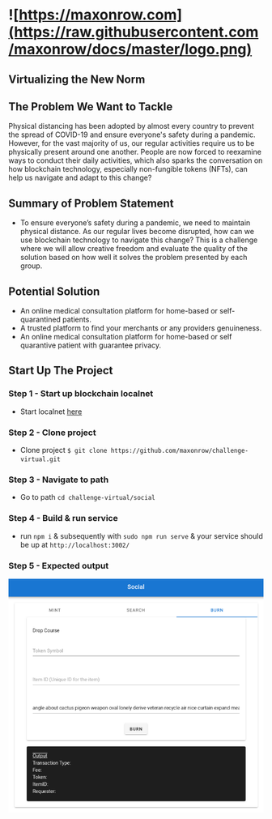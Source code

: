 # ![https://maxonrow.com](https://raw.githubusercontent.com/maxonrow/docs/master/logo.png)

## Virtualizing the New Norm

## The Problem We Want to Tackle

Physical distancing has been adopted by almost every country to prevent the spread of COVID-19 and ensure everyone's safety during a pandemic. However, for the vast majority of us, our regular activities require us to be physically present around one another. People are now forced to reexamine ways to conduct their daily activities, which also sparks the conversation on how blockchain technology, especially non-fungible tokens (NFTs), can help us navigate and adapt to this change?

## Summary of Problem Statement

- To ensure everyone’s safety during a pandemic, we need to maintain physical distance. As our regular lives become disrupted, how can we use blockchain technology to navigate this change? This is a challenge where we will allow creative freedom and evaluate the quality of the solution based on how well it solves the problem presented by each group.

## Potential Solution

- An online medical consultation platform for home-based or self-quarantined patients.  
- A trusted platform to find your merchants or any providers genuineness.
- An online medical consultation platform for home-based or self quarantive patient with guarantee privacy.

## Start Up The Project

### Step 1 - Start up blockchain localnet

- Start localnet [here](https://github.com/maxonrow/maxathon/tree/master/blockchain-starter-kit)

### Step 2 - Clone project

- Clone project `$ git clone https://github.com/maxonrow/challenge-virtual.git`

### Step 3 - Navigate to path

- Go to path `cd challenge-virtual/social`

### Step 4 - Build & run service

- run `npm i` & subsequently with `sudo npm run serve` & your service should be up at `http://localhost:3002/`

### Step 5 - Expected output

![Expected output](images/social.png)
